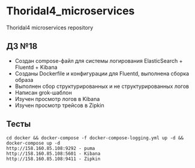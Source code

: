 # Thoridal4_microservices
Thoridal4 microservices repository

## ДЗ №18

- Создан compose-файл для системы логирования ElasticSearch + Fluentd + Kibana
- Созданы Dockerfile и конфигурации для Fluentd, выполнена сборка образа
- Выполнен сбор структурированных и не структурированных логов
- Написан grok-шаблон
- Изучен просмотр логов в Kibana
- Изучен просмотр трейсов в Zipkin

## Тесты

```
cd docker && docker-compose -f docker-compose-logging.yml up -d && docker-compose up -d
http://158.160.85.108:9292 - puma
http://158.160.85.108:5601 - Kibana
http://158.160.85.108:9411 - Zipkin
```

